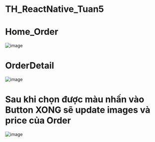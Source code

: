 # TH_ReactNative_Tuan5

# Home_Order
![image](https://github.com/tungcutte35/TH_ReactNative_Tuan5/assets/90129081/1e3e62c6-8386-4962-b60c-af66c71bb2df)

# OrderDetail
![image](https://github.com/tungcutte35/TH_ReactNative_Tuan5/assets/90129081/71773489-0595-48fa-a5d6-69e9abc4e7e5)

# Sau khi chọn được màu nhấn vào Button XONG sẽ update images và price của Order
![image](https://github.com/tungcutte35/TH_ReactNative_Tuan5/assets/90129081/92f25217-6bac-4a4d-ab38-a111eae29b30)
